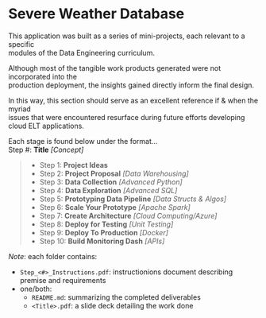 # Severe Weather Database

This application was built as a series of mini-projects, each relevant to a specific  
modules of the Data Engineering curriculum.  

Although most of the tangible work products generated were not incorporated into the  
production deployment, the insights gained directly inform the final design.  

In this way, this section should serve as an excellent reference if & when the myriad  
issues that were encountered resurface during future efforts developing cloud ELT applications.  

Each stage is found below under the format...  
  Step #: **Title** *[Concept]*  

> - Step  1: **Project Ideas**  
> - Step  2: **Project Proposal** *[Data Warehousing]*  
> - Step  3: **Data Collection** *[Advanced Python]*  
> - Step  4: **Data Exploration** *[Advanced SQL]*  
> - Step  5: **Prototyping Data Pipeline** *[Data Structs & Algos]*  
> - Step  6: **Scale Your Prototype** *[Apache Spark]*  
> - Step  7: **Create Architecture** *[Cloud Computing/Azure]*  
> - Step  8: **Deploy for Testing** *[Unit Testing]*  
> - Step  9: **Deploy To Production** *[Docker]*  
> - Step 10: **Build Monitoring Dash** *[APIs]*  

  *Note*: each folder contains:  
  - `Step_<#>_Instructions.pdf`: instructionions document describing premise and requirements  
  - one/both:  
    - `README.md`: summarizing the completed deliverables  
    - `<Title>.pdf`: a slide deck detailing the work done  
